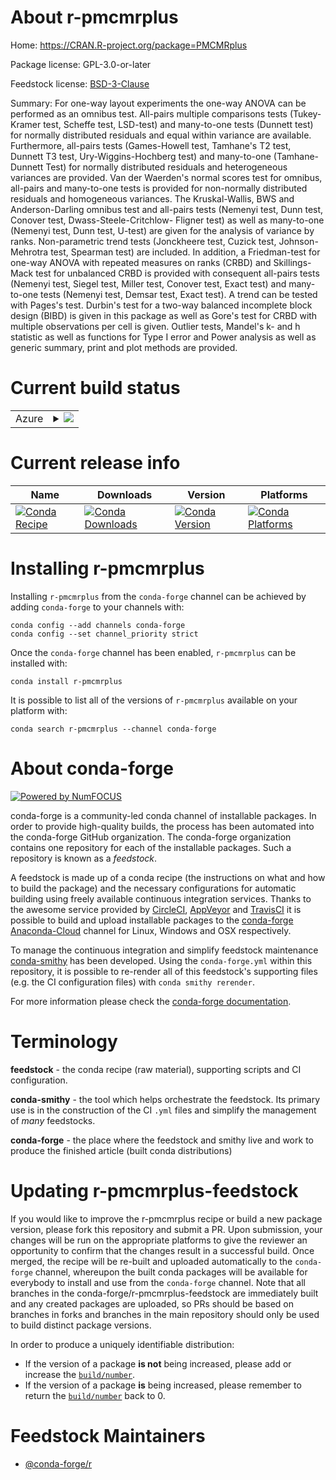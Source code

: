 About r-pmcmrplus
=================

Home: https://CRAN.R-project.org/package=PMCMRplus

Package license: GPL-3.0-or-later

Feedstock license: [BSD-3-Clause](https://github.com/conda-forge/r-pmcmrplus-feedstock/blob/master/LICENSE.txt)

Summary: For one-way layout experiments the one-way ANOVA can be performed as an omnibus test. All-pairs multiple comparisons  tests (Tukey-Kramer test, Scheffe test, LSD-test)  and many-to-one tests (Dunnett test) for normally distributed  residuals and equal within variance are available. Furthermore, all-pairs tests (Games-Howell test, Tamhane's T2 test,  Dunnett T3 test, Ury-Wiggins-Hochberg test) and many-to-one (Tamhane-Dunnett Test) for normally distributed residuals  and heterogeneous variances are provided. Van der Waerden's normal scores test for omnibus, all-pairs and many-to-one tests is provided for non-normally distributed residuals and homogeneous variances. The Kruskal-Wallis, BWS and Anderson-Darling omnibus test and all-pairs tests (Nemenyi test, Dunn test, Conover test, Dwass-Steele-Critchlow- Fligner test) as well as many-to-one (Nemenyi test, Dunn test, U-test) are given for the analysis of variance by ranks.  Non-parametric trend tests (Jonckheere test, Cuzick test, Johnson-Mehrotra test, Spearman test) are included.  In addition, a Friedman-test for one-way ANOVA with repeated  measures on ranks (CRBD) and Skillings-Mack test for unbalanced  CRBD is provided with consequent all-pairs tests (Nemenyi test,  Siegel test, Miller test, Conover test, Exact test) and many-to-one tests (Nemenyi test, Demsar test, Exact test).  A trend can be tested with Pages's test. Durbin's test  for a two-way balanced incomplete block design (BIBD) is given  in this package as well as Gore's test for CRBD with multiple observations per cell is given.  Outlier tests, Mandel's k- and h statistic as well as functions for Type I error and Power  analysis as well as generic summary, print and plot methods  are provided.

Current build status
====================


<table>
    
  <tr>
    <td>Azure</td>
    <td>
      <details>
        <summary>
          <a href="https://dev.azure.com/conda-forge/feedstock-builds/_build/latest?definitionId=2420&branchName=master">
            <img src="https://dev.azure.com/conda-forge/feedstock-builds/_apis/build/status/r-pmcmrplus-feedstock?branchName=master">
          </a>
        </summary>
        <table>
          <thead><tr><th>Variant</th><th>Status</th></tr></thead>
          <tbody><tr>
              <td>linux_64_r_base4.0</td>
              <td>
                <a href="https://dev.azure.com/conda-forge/feedstock-builds/_build/latest?definitionId=2420&branchName=master">
                  <img src="https://dev.azure.com/conda-forge/feedstock-builds/_apis/build/status/r-pmcmrplus-feedstock?branchName=master&jobName=linux&configuration=linux_64_r_base4.0" alt="variant">
                </a>
              </td>
            </tr><tr>
              <td>linux_64_r_base4.1</td>
              <td>
                <a href="https://dev.azure.com/conda-forge/feedstock-builds/_build/latest?definitionId=2420&branchName=master">
                  <img src="https://dev.azure.com/conda-forge/feedstock-builds/_apis/build/status/r-pmcmrplus-feedstock?branchName=master&jobName=linux&configuration=linux_64_r_base4.1" alt="variant">
                </a>
              </td>
            </tr><tr>
              <td>osx_64_r_base4.0</td>
              <td>
                <a href="https://dev.azure.com/conda-forge/feedstock-builds/_build/latest?definitionId=2420&branchName=master">
                  <img src="https://dev.azure.com/conda-forge/feedstock-builds/_apis/build/status/r-pmcmrplus-feedstock?branchName=master&jobName=osx&configuration=osx_64_r_base4.0" alt="variant">
                </a>
              </td>
            </tr><tr>
              <td>osx_64_r_base4.1</td>
              <td>
                <a href="https://dev.azure.com/conda-forge/feedstock-builds/_build/latest?definitionId=2420&branchName=master">
                  <img src="https://dev.azure.com/conda-forge/feedstock-builds/_apis/build/status/r-pmcmrplus-feedstock?branchName=master&jobName=osx&configuration=osx_64_r_base4.1" alt="variant">
                </a>
              </td>
            </tr><tr>
              <td>win_64_r_base4.0</td>
              <td>
                <a href="https://dev.azure.com/conda-forge/feedstock-builds/_build/latest?definitionId=2420&branchName=master">
                  <img src="https://dev.azure.com/conda-forge/feedstock-builds/_apis/build/status/r-pmcmrplus-feedstock?branchName=master&jobName=win&configuration=win_64_r_base4.0" alt="variant">
                </a>
              </td>
            </tr><tr>
              <td>win_64_r_base4.1</td>
              <td>
                <a href="https://dev.azure.com/conda-forge/feedstock-builds/_build/latest?definitionId=2420&branchName=master">
                  <img src="https://dev.azure.com/conda-forge/feedstock-builds/_apis/build/status/r-pmcmrplus-feedstock?branchName=master&jobName=win&configuration=win_64_r_base4.1" alt="variant">
                </a>
              </td>
            </tr>
          </tbody>
        </table>
      </details>
    </td>
  </tr>
</table>

Current release info
====================

| Name | Downloads | Version | Platforms |
| --- | --- | --- | --- |
| [![Conda Recipe](https://img.shields.io/badge/recipe-r--pmcmrplus-green.svg)](https://anaconda.org/conda-forge/r-pmcmrplus) | [![Conda Downloads](https://img.shields.io/conda/dn/conda-forge/r-pmcmrplus.svg)](https://anaconda.org/conda-forge/r-pmcmrplus) | [![Conda Version](https://img.shields.io/conda/vn/conda-forge/r-pmcmrplus.svg)](https://anaconda.org/conda-forge/r-pmcmrplus) | [![Conda Platforms](https://img.shields.io/conda/pn/conda-forge/r-pmcmrplus.svg)](https://anaconda.org/conda-forge/r-pmcmrplus) |

Installing r-pmcmrplus
======================

Installing `r-pmcmrplus` from the `conda-forge` channel can be achieved by adding `conda-forge` to your channels with:

```
conda config --add channels conda-forge
conda config --set channel_priority strict
```

Once the `conda-forge` channel has been enabled, `r-pmcmrplus` can be installed with:

```
conda install r-pmcmrplus
```

It is possible to list all of the versions of `r-pmcmrplus` available on your platform with:

```
conda search r-pmcmrplus --channel conda-forge
```


About conda-forge
=================

[![Powered by NumFOCUS](https://img.shields.io/badge/powered%20by-NumFOCUS-orange.svg?style=flat&colorA=E1523D&colorB=007D8A)](http://numfocus.org)

conda-forge is a community-led conda channel of installable packages.
In order to provide high-quality builds, the process has been automated into the
conda-forge GitHub organization. The conda-forge organization contains one repository
for each of the installable packages. Such a repository is known as a *feedstock*.

A feedstock is made up of a conda recipe (the instructions on what and how to build
the package) and the necessary configurations for automatic building using freely
available continuous integration services. Thanks to the awesome service provided by
[CircleCI](https://circleci.com/), [AppVeyor](https://www.appveyor.com/)
and [TravisCI](https://travis-ci.com/) it is possible to build and upload installable
packages to the [conda-forge](https://anaconda.org/conda-forge)
[Anaconda-Cloud](https://anaconda.org/) channel for Linux, Windows and OSX respectively.

To manage the continuous integration and simplify feedstock maintenance
[conda-smithy](https://github.com/conda-forge/conda-smithy) has been developed.
Using the ``conda-forge.yml`` within this repository, it is possible to re-render all of
this feedstock's supporting files (e.g. the CI configuration files) with ``conda smithy rerender``.

For more information please check the [conda-forge documentation](https://conda-forge.org/docs/).

Terminology
===========

**feedstock** - the conda recipe (raw material), supporting scripts and CI configuration.

**conda-smithy** - the tool which helps orchestrate the feedstock.
                   Its primary use is in the construction of the CI ``.yml`` files
                   and simplify the management of *many* feedstocks.

**conda-forge** - the place where the feedstock and smithy live and work to
                  produce the finished article (built conda distributions)


Updating r-pmcmrplus-feedstock
==============================

If you would like to improve the r-pmcmrplus recipe or build a new
package version, please fork this repository and submit a PR. Upon submission,
your changes will be run on the appropriate platforms to give the reviewer an
opportunity to confirm that the changes result in a successful build. Once
merged, the recipe will be re-built and uploaded automatically to the
`conda-forge` channel, whereupon the built conda packages will be available for
everybody to install and use from the `conda-forge` channel.
Note that all branches in the conda-forge/r-pmcmrplus-feedstock are
immediately built and any created packages are uploaded, so PRs should be based
on branches in forks and branches in the main repository should only be used to
build distinct package versions.

In order to produce a uniquely identifiable distribution:
 * If the version of a package **is not** being increased, please add or increase
   the [``build/number``](https://docs.conda.io/projects/conda-build/en/latest/resources/define-metadata.html#build-number-and-string).
 * If the version of a package **is** being increased, please remember to return
   the [``build/number``](https://docs.conda.io/projects/conda-build/en/latest/resources/define-metadata.html#build-number-and-string)
   back to 0.

Feedstock Maintainers
=====================

* [@conda-forge/r](https://github.com/conda-forge/r/)

